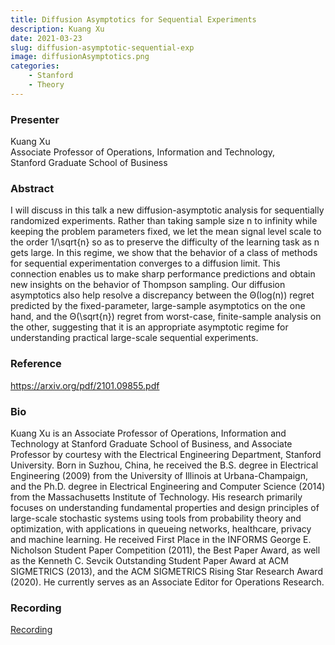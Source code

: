 ```yaml
---
title: Diffusion Asymptotics for Sequential Experiments
description: Kuang Xu
date: 2021-03-23
slug: diffusion-asymptotic-sequential-exp
image: diffusionAsymptotics.png
categories:
    - Stanford
    - Theory
---
```


### Presenter
<p>
    Kuang Xu<br>
    Associate Professor of Operations, Information and Technology,<br>
    Stanford Graduate School of Business<br>
</p>

### Abstract
<p>
    I will discuss in this talk a new diffusion-asymptotic analysis for sequentially randomized experiments. Rather than taking sample size n to infinity while keeping the problem parameters fixed, we let the mean signal level scale to the order 1/\sqrt{n} so as to preserve the difficulty of the learning task as n gets large. In this regime, we show that the behavior of a class of methods for sequential experimentation converges to a diffusion limit. This connection enables us to make sharp performance predictions and obtain new insights on the behavior of Thompson sampling. Our diffusion asymptotics also help resolve a discrepancy between the Θ(log(n)) regret predicted by the fixed-parameter, large-sample asymptotics on the one hand, and the Θ(\sqrt{n}) regret from worst-case, finite-sample analysis on the other, suggesting that it is an appropriate asymptotic regime for understanding practical large-scale sequential experiments.
</p>

### Reference
<a href="url" target="_blank" rel="noopener noreferrer">https://arxiv.org/pdf/2101.09855.pdf</a>

### Bio
<p>
    Kuang Xu is an Associate Professor of Operations, Information and Technology at Stanford Graduate School of Business, and Associate Professor by courtesy with the Electrical Engineering Department, Stanford University. Born in Suzhou, China, he received the B.S. degree in Electrical Engineering (2009) from the University of Illinois at Urbana-Champaign, and the Ph.D. degree in Electrical Engineering and Computer Science (2014) from the Massachusetts Institute of Technology. His research primarily focuses on understanding fundamental properties and design principles of large-scale stochastic systems using tools from probability theory and optimization, with applications in queueing networks, healthcare, privacy and machine learning. He received First Place in the INFORMS George E. Nicholson Student Paper Competition (2011), the Best Paper Award, as well as the Kenneth C. Sevcik Outstanding Student Paper Award at ACM SIGMETRICS (2013), and the ACM SIGMETRICS Rising Star Research Award (2020). He currently serves as an Associate Editor for Operations Research.
</p>

### Recording
<p>
    <a href="https://stanford.zoom.us/rec/play/3H4nNPjycniAayUSk5o6h3z34jO4Qbup411T_xKqxQVTtcBnNs5oA2-h3hwjD0Q2t7sM2nLdtBwEsBRi.Wt5CMVlrHws0D9O3?continueMode=true&_x_zm_rtaid=udQo9uzHR6WuPphcmSqFfg.1635206852126.aab3b197e3cd6df4cab5b980c64072fb&_x_zm_rhtaid=736" target="_blank" rel="noopener noreferrer">Recording</a><br>
</p>
